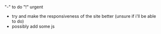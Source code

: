 "-" to do
"!" urgent

- try and make the responsiveness of the site better (unsure if i'll be able to do)
- possibly add some js
